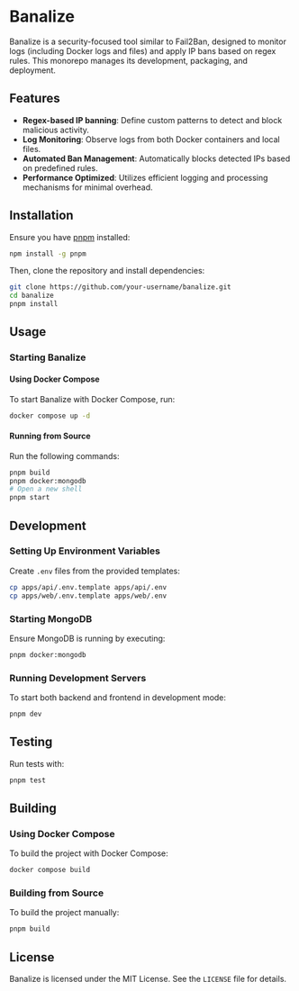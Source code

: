 # Banalize

Banalize is a security-focused tool similar to Fail2Ban, designed to monitor logs (including Docker logs and files) and apply IP bans based on regex rules. This monorepo manages its development, packaging, and deployment.

## Features

- **Regex-based IP banning**: Define custom patterns to detect and block malicious activity.
- **Log Monitoring**: Observe logs from both Docker containers and local files.
- **Automated Ban Management**: Automatically blocks detected IPs based on predefined rules.
- **Performance Optimized**: Utilizes efficient logging and processing mechanisms for minimal overhead.

## Installation

Ensure you have [pnpm](https://pnpm.io/) installed:

```sh
npm install -g pnpm
```

Then, clone the repository and install dependencies:

```sh
git clone https://github.com/your-username/banalize.git
cd banalize
pnpm install
```

## Usage

### Starting Banalize

#### Using Docker Compose

To start Banalize with Docker Compose, run:

```sh
docker compose up -d
```

#### Running from Source

Run the following commands:

```sh
pnpm build
pnpm docker:mongodb
# Open a new shell
pnpm start
```

## Development

### Setting Up Environment Variables

Create `.env` files from the provided templates:

```sh
cp apps/api/.env.template apps/api/.env
cp apps/web/.env.template apps/web/.env
```

### Starting MongoDB

Ensure MongoDB is running by executing:

```sh
pnpm docker:mongodb
```

### Running Development Servers

To start both backend and frontend in development mode:

```sh
pnpm dev
```

## Testing

Run tests with:

```sh
pnpm test
```

## Building

### Using Docker Compose

To build the project with Docker Compose:

```sh
docker compose build
```

### Building from Source

To build the project manually:

```sh
pnpm build
```

## License

Banalize is licensed under the MIT License. See the `LICENSE` file for details.
